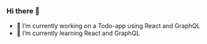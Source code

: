 ### Hi there 👋
- 🔭 I’m currently working on a Todo-app using React and GraphQL
- 🌱 I’m currently learning React and GraphQL
